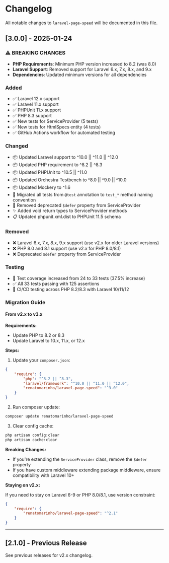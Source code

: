 # Changelog

All notable changes to `laravel-page-speed` will be documented in this file.

## [3.0.0] - 2025-01-24

### ⚠️ BREAKING CHANGES

- **PHP Requirements**: Minimum PHP version increased to 8.2 (was 8.0)
- **Laravel Support**: Removed support for Laravel 6.x, 7.x, 8.x, and 9.x
- **Dependencies**: Updated minimum versions for all dependencies

### Added
- ✅ Laravel 12.x support
- ✅ Laravel 11.x support  
- ✅ PHPUnit 11.x support
- ✅ PHP 8.3 support
- ✅ New tests for ServiceProvider (5 tests)
- ✅ New tests for HtmlSpecs entity (4 tests)
- ✅ GitHub Actions workflow for automated testing

### Changed
- 📦 Updated Laravel support to ^10.0 || ^11.0 || ^12.0
- 📦 Updated PHP requirement to ^8.2 || ^8.3
- 📦 Updated PHPUnit to ^10.5 || ^11.0
- 📦 Updated Orchestra Testbench to ^8.0 || ^9.0 || ^10.0
- 📦 Updated Mockery to ^1.6
- 🧪 Migrated all tests from `@test` annotation to `test_*` method naming convention
- 🧹 Removed deprecated `$defer` property from ServiceProvider
- ✨ Added void return types to ServiceProvider methods
- 📋 Updated phpunit.xml.dist to PHPUnit 11.5 schema

### Removed
- ❌ Laravel 6.x, 7.x, 8.x, 9.x support (use v2.x for older Laravel versions)
- ❌ PHP 8.0 and 8.1 support (use v2.x for PHP 8.0/8.1)
- ❌ Deprecated `$defer` property from ServiceProvider

### Testing
- 🎯 Test coverage increased from 24 to 33 tests (37.5% increase)
- ✅ All 33 tests passing with 125 assertions
- 🔄 CI/CD testing across PHP 8.2/8.3 with Laravel 10/11/12

### Migration Guide

#### From v2.x to v3.x

**Requirements:**
- Update PHP to 8.2 or 8.3
- Update Laravel to 10.x, 11.x, or 12.x

**Steps:**

1. Update your `composer.json`:
```json
{
    "require": {
        "php": "^8.2 || ^8.3",
        "laravel/framework": "^10.0 || ^11.0 || ^12.0",
        "renatomarinho/laravel-page-speed": "^3.0"
    }
}
```

2. Run composer update:
```bash
composer update renatomarinho/laravel-page-speed
```

3. Clear config cache:
```bash
php artisan config:clear
php artisan cache:clear
```

**Breaking Changes:**
- If you're extending the `ServiceProvider` class, remove the `$defer` property
- If you have custom middleware extending package middleware, ensure compatibility with Laravel 10+

**Staying on v2.x:**

If you need to stay on Laravel 6-9 or PHP 8.0/8.1, use version constraint:
```json
{
    "require": {
        "renatomarinho/laravel-page-speed": "^2.1"
    }
}
```

---

## [2.1.0] - Previous Release

See previous releases for v2.x changelog.
